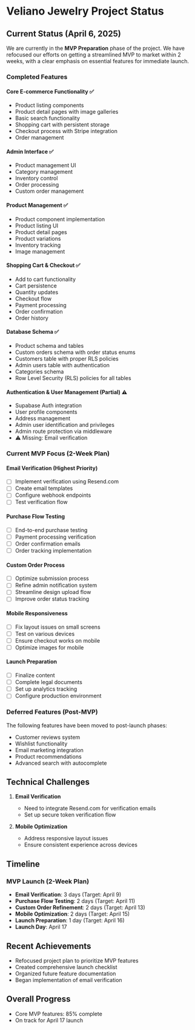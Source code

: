# Veliano Jewelry Project Status

## Current Status (April 6, 2025)

We are currently in the **MVP Preparation** phase of the project. We have refocused our efforts on getting a streamlined MVP to market within 2 weeks, with a clear emphasis on essential features for immediate launch.

### Completed Features

#### Core E-commerce Functionality ✅
- Product listing components
- Product detail pages with image galleries
- Basic search functionality
- Shopping cart with persistent storage
- Checkout process with Stripe integration
- Order management

#### Admin Interface ✅
- Product management UI
- Category management
- Inventory control
- Order processing
- Custom order management

#### Product Management ✅
- Product component implementation
- Product listing UI
- Product detail pages
- Product variations
- Inventory tracking
- Image management

#### Shopping Cart & Checkout ✅
- Add to cart functionality
- Cart persistence
- Quantity updates
- Checkout flow
- Payment processing
- Order confirmation
- Order history

#### Database Schema ✅
- Product schema and tables
- Custom orders schema with order status enums
- Customers table with proper RLS policies
- Admin users table with authentication
- Categories schema
- Row Level Security (RLS) policies for all tables

#### Authentication & User Management (Partial) ⚠️
- Supabase Auth integration
- User profile components
- Address management
- Admin user identification and privileges
- Admin route protection via middleware
- ⚠️ Missing: Email verification

### Current MVP Focus (2-Week Plan)

#### Email Verification (Highest Priority)
- [ ] Implement verification using Resend.com
- [ ] Create email templates
- [ ] Configure webhook endpoints
- [ ] Test verification flow

#### Purchase Flow Testing
- [ ] End-to-end purchase testing
- [ ] Payment processing verification
- [ ] Order confirmation emails
- [ ] Order tracking implementation

#### Custom Order Process
- [ ] Optimize submission process
- [ ] Refine admin notification system
- [ ] Streamline design upload flow
- [ ] Improve order status tracking

#### Mobile Responsiveness
- [ ] Fix layout issues on small screens
- [ ] Test on various devices
- [ ] Ensure checkout works on mobile
- [ ] Optimize images for mobile

#### Launch Preparation
- [ ] Finalize content
- [ ] Complete legal documents
- [ ] Set up analytics tracking
- [ ] Configure production environment

### Deferred Features (Post-MVP)

The following features have been moved to post-launch phases:

- Customer reviews system
- Wishlist functionality
- Email marketing integration
- Product recommendations
- Advanced search with autocomplete

## Technical Challenges

1. **Email Verification**
   - Need to integrate Resend.com for verification emails
   - Set up secure token verification flow

2. **Mobile Optimization**
   - Address responsive layout issues
   - Ensure consistent experience across devices

## Timeline

### MVP Launch (2-Week Plan)
- **Email Verification**: 3 days (Target: April 9)
- **Purchase Flow Testing**: 2 days (Target: April 11)
- **Custom Order Refinement**: 2 days (Target: April 13)
- **Mobile Optimization**: 2 days (Target: April 15)
- **Launch Preparation**: 1 day (Target: April 16)
- **Launch Day**: April 17

## Recent Achievements

- Refocused project plan to prioritize MVP features
- Created comprehensive launch checklist
- Organized future feature documentation
- Began implementation of email verification

## Overall Progress

- Core MVP features: 85% complete
- On track for April 17 launch 